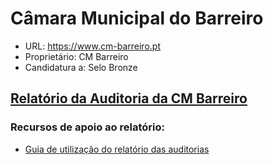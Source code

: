 # Câmara Municipal do Barreiro
- URL: https://www.cm-barreiro.pt
- Proprietário: CM Barreiro
- Candidatura a: Selo Bronze

## [Relatório da Auditoria da CM Barreiro](https://unidade-acesso.github.io/report_002/reporte_report_002.html)

### Recursos de apoio ao relatório:
- [Guia de utilização do relatório das auditorias](https://unidade-acesso.github.io/reports/guia-utilizacao-relatorio-auditoria.html)
